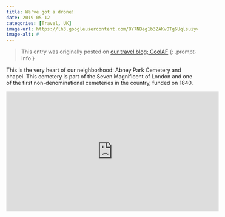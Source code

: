 ```yaml
---
title: We've got a drone!
date: 2019-05-12
categories: [Travel, UK]
image-url: https://lh3.googleusercontent.com/8Y7NBeg1b3ZAKvOTg6UqlsuiyvLOMB5E0nATYLcad533B8nUlOJ8yf4s4FSXmg1ro-VEXcoyGYsD2QA_UWQ_z_DKOxMEPzcPv5FH42TZRs4s3ZwroRG7UHvVzXN3PqTL-uWe3XYyBaNli8mCHTNfYDlpHRun20QdQyKaaInJa9X9v81liGaaMTI2Tx4BGiYUQ2M3AiZHQGQjUEQC35USkzDgBNOxeeZ_o4sNz0hfAjE2pkYwgU4xvcpZrL5_5KNBIIXplBh1ukYCUz0zbrIc9OytaV_aEMVZkgqV2nUvhVJVksosXAG4nx2p640kAH59xa9kD2E5d5yfWt8XAV2TU1hIn0m8JMwbNRj1q7zfGy3ybmlx8AyVdqZnnRzPDgPtwc4A7WIuaLQ4OOZXxnMDSJmz_5svykrHnCUaUYUqFnrX8_6PIhdvkvpwIA0UPa-afQYMGrdDpIrpAZmYlWskJ9GdJbz-4TgzuiRFm00K9aukgWkZPaCMDSsf1SP8LbDBYRlWCscSak5MxLUoS0t5KVS-7v5mjB5HviOnd9zVbtOnLvbszwDJB288sr_HIYYD3L3j0xqAXHm1qBkflUaRpZ1d54cTIWihO15KD7Wc_zcxp0faVwXLE1Uw3dAln85Xs7GaPI2czAnPS-f-_u449EQGwUdkd7qSehWFTeuOZg9KpeenTopSJIzpB2lmYS8bZmovqwc8JqYw5xhoOFbzcBNB=s1080-no
image-alt: #
---
```


> This entry was originally posted on [our travel blog; CoolAF](https://ferranc96.github.io/CoolAF/)
{: .prompt-info }

This is the very heart of our neighborhood: Abney Park Cemetery and chapel. This cemetery is part of the Seven Magnificent of London and one of the first non-denominational cemeteries in the country, funded on 1840.

<div style="text-align: center;"><iframe width="560" height="315" src="https://www.youtube.com/embed/dv8QGXTE5ZU" frameborder="0" allow="accelerometer; autoplay; encrypted-media; gyroscope; picture-in-picture" allowfullscreen></iframe></div>
